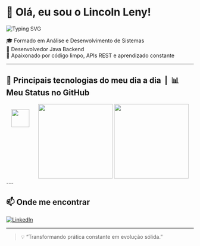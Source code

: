 # 👋 Olá, eu sou o Lincoln Leny!

<img src="https://readme-typing-svg.herokuapp.com?font=Fira+Code&size=28&pause=1000&color=2DBA4E&center=true&width=435&lines=Desenvolvedor+Java+Backend;Apaixonado+por+Tecnologia;Bem-vindo+ao+meu+GitHub!" alt="Typing SVG" align="center"/>

🎓 Formado em Análise e Desenvolvimento de Sistemas  
💼 Desenvolvedor Java Backend  
🚀 Apaixonado por código limpo, APIs REST e aprendizado constante  

---
## 🚀 Principais tecnologias do meu dia a dia &nbsp;|&nbsp; 📊 Meu Status no GitHub

<div align="center" style="display: flex; flex-direction: row; justify-content: center; align-items: flex-start; gap: 24px;">

  <!-- Skills -->
  <div>
    <p>
      <img src="https://skillicons.dev/icons?i=java,python,js,html,css,sql,spring,django,javafx,maven,git,github,vscode,intellij" height="48"/>
    </p>
  </div>

  <!-- GitHub Stats -->
  <div>
    <img height="200em" src="https://github-readme-stats.vercel.app/api?username=lincolnleny&show_icons=true&theme=github_dark&hide_title=false"/>
    <img height="200em" src="https://github-readme-stats.vercel.app/api/top-langs/?username=lincolnleny&layout=compact&theme=github_dark"/>
  </div>

</div>
---

## 📫 Onde me encontrar

[![LinkedIn](https://img.shields.io/badge/LinkedIn-0077B5?style=for-the-badge&logo=linkedin&logoColor=white)](https://www.linkedin.com/in/lincolnleny/)

---

> 💡 “Transformando prática constante em evolução sólida.”